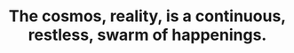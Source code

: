 ---
title: The cosmos, reality, is a continuous, restless, swarm of happenings.
tags: TMWT motion
---